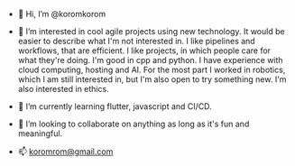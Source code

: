 - 👋 Hi, I’m @koromkorom

- 👀 I’m interested in cool agile projects using new technology. It would be easier to describe what I'm not interested in. I like pipelines and workflows, that are efficient. 
I like projects, in which people care for what they're doing. I'm good in cpp and python. I have experience with cloud computing, hosting and AI. For the most part I worked in robotics, 
which I am still interested in, but I'm also open to try something new. I'm also interested in ethics. 

- 🌱 I’m currently learning flutter, javascript and CI/CD. 

- 💞️ I’m looking to collaborate on anything as long as it's fun and meaningful.

- 📫 koromrom@gmail.com 

<!---
koromkorom/koromkorom is a ✨ special ✨ repository because its `README.md` (this file) appears on your GitHub profile.
You can click the Preview link to take a look at your changes.
--->

